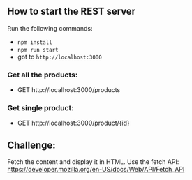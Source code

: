 ## How to start the REST server

Run the following commands:

- `npm install`
- `npm run start`
- got to `http://localhost:3000`

### Get all the products:
- GET http://localhost:3000/products

### Get single product:
- GET http://localhost:3000/product/{id}


## Challenge:

Fetch the content and display it in HTML.
Use the fetch API: https://developer.mozilla.org/en-US/docs/Web/API/Fetch_API